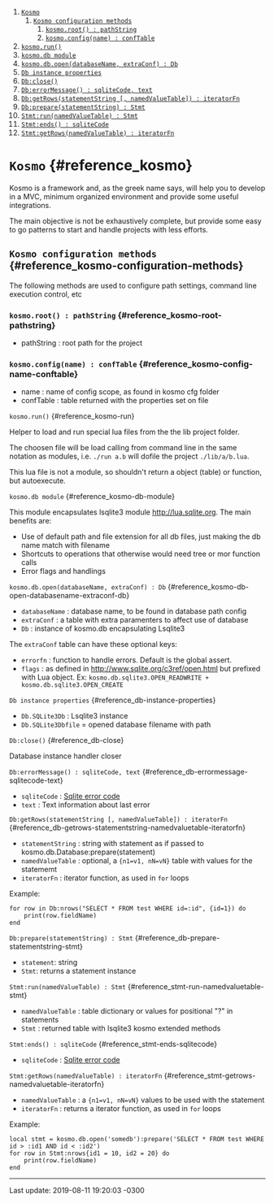 1. [```Kosmo```](#reference_kosmo)
    1. [```Kosmo configuration methods```](#reference_kosmo-configuration-methods)
        1. [```kosmo.root() : pathString```](#reference_kosmo-root-pathstring)
        1. [```kosmo.config(name) : confTable```](#reference_kosmo-config-name-conftable)
1. [```kosmo.run()```](#reference_kosmo-run)
1. [```kosmo.db module```](#reference_kosmo-db-module)
1. [```kosmo.db.open(databaseName, extraConf) : Db```](#reference_kosmo-db-open-databasename-extraconf-db)
1. [```Db instance properties```](#reference_db-instance-properties)
1. [```Db:close()```](#reference_db-close)
1. [```Db:errorMessage() : sqliteCode, text```](#reference_db-errormessage-sqlitecode-text)
1. [```Db:getRows(statementString [, namedValueTable]) : iteratorFn```](#reference_db-getrows-statementstring-namedvaluetable-iteratorfn)
1. [```Db:prepare(statementString) : Stmt```](#reference_db-prepare-statementstring-stmt)
1. [```Stmt:run(namedValueTable) : Stmt```](#reference_stmt-run-namedvaluetable-stmt)
1. [```Stmt:ends() : sqliteCode```](#reference_stmt-ends-sqlitecode)
1. [```Stmt:getRows(namedValueTable) : iteratorFn```](#reference_stmt-getrows-namedvaluetable-iteratorfn)



# ``Kosmo`` {#reference_kosmo}

Kosmo is a framework and, as the greek name says, will help you
to develop in a MVC, minimum organized environment and provide
some useful integrations.

The main objective is not be exhaustively complete, but provide
some easy to go patterns to start and handle projects with less
efforts.

## ``Kosmo configuration methods`` {#reference_kosmo-configuration-methods}

The following methods are used to configure path settings,
command line execution control, etc

### ``kosmo.root() : pathString`` {#reference_kosmo-root-pathstring}

* pathString : root path for the project

### ``kosmo.config(name) : confTable`` {#reference_kosmo-config-name-conftable}

* name : name of config scope, as found in kosmo cfg folder
* confTable : table returned with the properties set on file

 ``kosmo.run()`` {#reference_kosmo-run}

Helper to load and run special lua files from the the lib project folder.

The choosen file will be load calling from command line in the same notation
as modules, i.e. `./run a.b` will dofile the project `./lib/a/b.lua`.

This lua file is not a module, so shouldn't return a object (table) or function,
but autoexecute.

 ``kosmo.db module`` {#reference_kosmo-db-module}

This module encapsulates lsqlite3 module <http://lua.sqlite.org>.
The main benefits are:

* Use of default path and file extension for all db files, just making the db name match with filename
* Shortcuts to operations that otherwise would need tree or mor function calls
* Error flags and handlings

 ``kosmo.db.open(databaseName, extraConf) : Db`` {#reference_kosmo-db-open-databasename-extraconf-db}

* `databaseName` : database name, to be found in database path config
* `extraConf` : a table with extra paramenters to affect use of database
* `Db` : instance of kosmo.db encapsulating Lsqlite3

The `extraConf` table can have these optional keys:

* `errorfn` : function to handle errors. Default is the global assert.
* `flags` : as defined in <http://www.sqlite.org/c3ref/open.html> but prefixed with Lua object. Ex: `kosmo.db.sqlite3.OPEN_READWRITE + kosmo.db.sqlite3.OPEN_CREATE`

 ``Db instance properties`` {#reference_db-instance-properties}

* `Db.SQLite3Db` : Lsqlite3 instance
* `Db.SQLite3Dbfile` = opened database filename with path

 ``Db:close()`` {#reference_db-close}

Database instance handler closer

 ``Db:errorMessage() : sqliteCode, text`` {#reference_db-errormessage-sqlitecode-text}

* `sqliteCode` : [Sqlite error code](https://www.sqlite.org/rescode.html#primary_result_code_list)
* `text` : Text information about last error

 ``Db:getRows(statementString [, namedValueTable]) : iteratorFn`` {#reference_db-getrows-statementstring-namedvaluetable-iteratorfn}

* `statementString` : string with statement as if passed to kosmo.db.Database:prepare(statement)
* `namedValueTable` : optional, a `{n1=v1, nN=vN}` table with values for the statememt
* `iteratorFn` : iterator function, as used in `for` loops

Example:

```
for row in Db:nrows("SELECT * FROM test WHERE id=:id", {id=1}) do
    print(row.fieldName)
end
```

 ``Db:prepare(statementString) : Stmt`` {#reference_db-prepare-statementstring-stmt}

* `statement`: string
* `Stmt`: returns a statement instance

 ``Stmt:run(namedValueTable) : Stmt`` {#reference_stmt-run-namedvaluetable-stmt}

* `namedValueTable` : table dictionary or values for positional "?" in statements
* `Stmt` : returned table with lsqlite3 kosmo extended methods

 ``Stmt:ends() : sqliteCode`` {#reference_stmt-ends-sqlitecode}

* `sqliteCode` : [Sqlite error code](https://www.sqlite.org/rescode.html#primary_result_code_list)

 ``Stmt:getRows(namedValueTable) : iteratorFn`` {#reference_stmt-getrows-namedvaluetable-iteratorfn}

* `namedValueTable` : a `{n1=v1, nN=vN}` values to be used with the statement
* `iteratorFn` : returns a iterator function, as used in `for` loops

Example:

```
local stmt = kosmo.db.open('somedb'):prepare('SELECT * FROM test WHERE id > :id1 AND id < :id2')
for row in Stmt:nrows{id1 = 10, id2 = 20} do
    print(row.fieldName)
end
```

----------
Last update: 2019-08-11 19:20:03 -0300